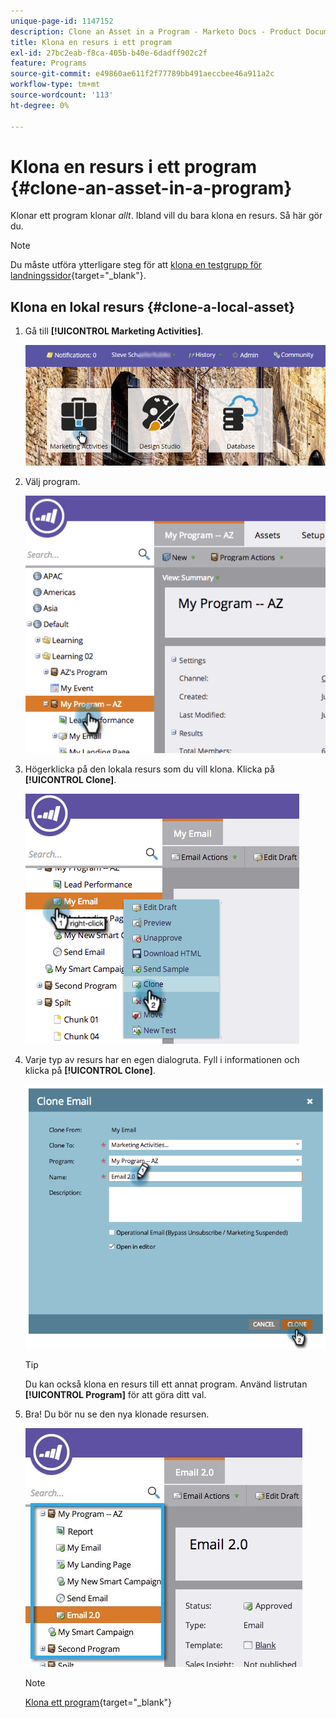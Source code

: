 ```yaml
---
unique-page-id: 1147152
description: Clone an Asset in a Program - Marketo Docs - Product Documentation
title: Klona en resurs i ett program
exl-id: 27bc2eab-f8ca-405b-b40e-6dadff902c2f
feature: Programs
source-git-commit: e49860ae611f2f77789bb491aeccbee46a911a2c
workflow-type: tm+mt
source-wordcount: '113'
ht-degree: 0%

---
```


# Klona en resurs i ett program {#clone-an-asset-in-a-program}

Klonar ett program klonar _allt_. Ibland vill du bara klona en resurs. Så här gör du.

>[!NOTE]
>
>Du måste utföra ytterligare steg för att [klona en testgrupp för landningssidor](/help/marketo/product-docs/demand-generation/landing-pages/landing-page-actions/cloning-a-landing-page-test-group.md){target="_blank"}.

## Klona en lokal resurs {#clone-a-local-asset}

1. Gå till **[!UICONTROL Marketing Activities]**.

   ![](assets/login-marketing-activities.png)

1. Välj program.

   ![](assets/image2014-9-23-15-3a56-3a12.png)

1. Högerklicka på den lokala resurs som du vill klona. Klicka på **[!UICONTROL Clone]**.

   ![](assets/image2014-9-23-15-3a56-3a25.png)

1. Varje typ av resurs har en egen dialogruta. Fyll i informationen och klicka på **[!UICONTROL Clone]**.

   ![](assets/image2014-9-23-15-3a56-3a34.png)

   >[!TIP]
   >
   >Du kan också klona en resurs till ett annat program. Använd listrutan **[!UICONTROL Program]** för att göra ditt val.

1. Bra! Du bör nu se den nya klonade resursen.

   ![](assets/report.jpg)

   >[!NOTE]
   >
   >[Klona ett program](/help/marketo/product-docs/core-marketo-concepts/programs/working-with-programs/clone-a-program.md){target="_blank"}

